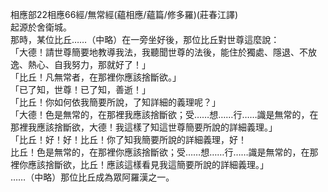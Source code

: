 相應部22相應66經/無常經(蘊相應/蘊篇/修多羅)(莊春江譯)  
起源於舍衛城。  
那時，某位比丘……（中略）在一旁坐好後，那位比丘對世尊這麼說：  
「大德！請世尊簡要地教導我法，我聽聞世尊的法後，能住於獨處、隱退、不放逸、熱心、自我努力，那就好了！」  
「比丘！凡無常者，在那裡你應該捨斷欲。」  
「已了知，世尊！已了知，善逝！」  
「比丘！你如何依我簡要所說，了知詳細的義理呢？」  
「大德！色是無常的，在那裡我應該捨斷欲；受……想……行……識是無常的，在那裡我應該捨斷欲，大德！我這樣了知這世尊簡要所說的詳細義理。」  
「比丘！好！好！比丘！你了知我簡要所說的詳細義理，好！  
比丘！色是無常的，在那裡你應該捨斷欲；受……想……行……識是無常的，在那裡你應該捨斷欲，比丘！應該這樣看見我這簡要所說的詳細義理。」  
……（中略）那位比丘成為眾阿羅漢之一。  
  
  
